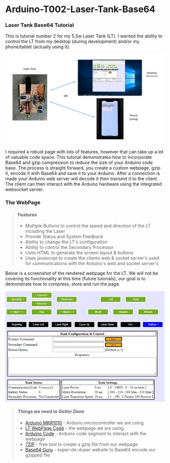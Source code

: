 # Arduino-T002-Laser-Tank-Base64

### Laser Tank Base64 Tutorial
This is tutorial number 2 for my 5.5w Laser Tank (LT). I wanted the ability to control the LT from my desktop (during development) and/or my phone/tablet (actually using it).

![Overview](/Images/OverView.jpg)

I required a robust page with lots of features, however that can take up a lot of valuable code space.  This tutorial demonstrates how to incorporate Base64 and gzip compression to reduce the size of your Arduino code base. The process is straight forward, you create a custom webpage, gzip it, encode it with Base64 and save it to your Arduino.  After a connection is made your Arduino web server will decode it then transmit it to the client.  The client can then interact with the Arduino hardware using the integrated websocket server.

### The WebPage

> #### Features
> - Multiple Buttons to control the speed and direction of the LT including the Laser
> - Provide Status and System Feedback
> - Ability to change the LT's configuration
> - Ability to control the Secondary Processor
> - Uses HTML to generate the screen layout & buttons
> - Uses javascript to create the clients web & socket server's used for communications with the Arduino's web and socket server's

Below is a screenshot of the rendered webpage for the LT.  We will not be covering its functionality at this time (future tutorials), our goal is to demonstrate how to compress, store and run the page. 

![LT WebPage Image](/Images/LaserTankWebPage.JPG)

> #### Things we need to *Getter Done*
> - [Arduino MKR1010](https://store.arduino.cc/usa/mkr-wifi-1010) - Arduino microcontroller we are using
> - [LT WebPage Code](/webpage.html) - the webpage we are using
> - [Arduino Code](/T002_LaserTankBase64.ino) - Arduino code segment to interact with the webpage
> - [7ZIP](https://www.7-zip.org/) - free tool to create a gzip file from our webpage
> - [Base64 Guru](https://base64.guru/) - super-de-duper website to Base64 encode our gzipped file 





